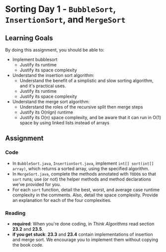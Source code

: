 # Sorting Day 1 - `BubbleSort`, `InsertionSort`, and `MergeSort`

## Learning Goals

By doing this assignment, you should be able to:
* Implement bubblesort
  * Justify its runtime
  * Justify its space complexity
* Understand the insertion sort algorithm:
  * Understand the benefit of a simplistic and slow sorting algorithm, and it's practical uses.
  * Justify its runtime
  * Justify its space complexity
* Understand the merge sort algorithm:
  * Understand the roles of the recursive split then merge steps
  * Justify its O(nlgn) runtime
  * Justify its O(n) space complexity, and be aware that it can run in O(1) space by using linked lists instead of arrays

## Assignment

### Code

- In `BubbleSort.java`, `InsertionSort.java`, implement `int[] sort(int[] array)`, which returns a sorted array, using the specified algorithm.
- In `MergeSort.java`, complete the methods annotated with `TODO`s so that `sort` runs; use (or not) the helper methods and method declarations we've provided for you.
- For each `sort` function, detail the best, worst, and average case runtime complexity in the comments. Also, detail the space complexity. Provide an explanation for each of the four complexities.

### Reading

- **required**: When you're done coding, in *Think Algorithms* read section **23.2** and **23.5**.
- **if you get stuck**: **23.3** and **23.4** contain implementations of insertion and merge sort. We encourage you to implement them without copying the book code.